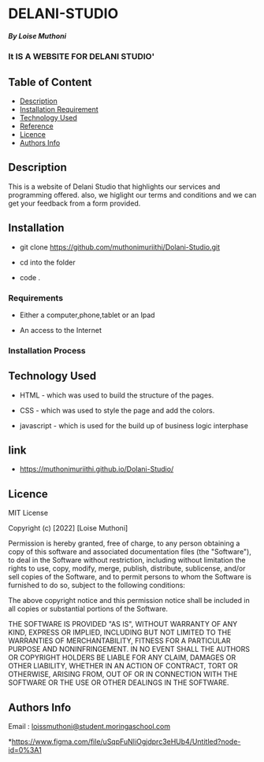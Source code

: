 # DELANI-STUDIO

##### By Loise Muthoni 
### It IS A WEBSITE FOR DELANI STUDIO'

## Table of Content

+ [Description](#description)
+ [Installation Requirement](#Installation)
+ [Technology Used](#technology-used)
+ [Reference](#reference)
+ [Licence](#licence)
+ [Authors Info](#author-Info)

## Description
<p>This is a website of Delani Studio that highlights our services and programming offered. also, we higlight our terms and conditions and we can get your feedback from a form provided. </p>

## Installation
* git clone https://github.com/muthonimuriithi/Dolani-Studio.git

* cd into the folder

* code .

### Requirements

* Either a computer,phone,tablet or an Ipad

* An access to the Internet

### Installation Process

## Technology Used
* HTML - which was used to build the structure of the pages.

* CSS - which was used to style the page and add the colors.

* javascript - which is used for the build up of business logic interphase

## link

* https://muthonimuriithi.github.io/Dolani-Studio/


## Licence

MIT License

Copyright (c) [2022] [Loise Muthoni]

Permission is hereby granted, free of charge, to any person obtaining a copy
of this software and associated documentation files (the "Software"), to deal
in the Software without restriction, including without limitation the rights
to use, copy, modify, merge, publish, distribute, sublicense, and/or sell
copies of the Software, and to permit persons to whom the Software is
furnished to do so, subject to the following conditions:

The above copyright notice and this permission notice shall be included in all
copies or substantial portions of the Software.

THE SOFTWARE IS PROVIDED "AS IS", WITHOUT WARRANTY OF ANY KIND, EXPRESS OR
IMPLIED, INCLUDING BUT NOT LIMITED TO THE WARRANTIES OF MERCHANTABILITY,
FITNESS FOR A PARTICULAR PURPOSE AND NONINFRINGEMENT. IN NO EVENT SHALL THE
AUTHORS OR COPYRIGHT HOLDERS BE LIABLE FOR ANY CLAIM, DAMAGES OR OTHER
LIABILITY, WHETHER IN AN ACTION OF CONTRACT, TORT OR OTHERWISE, ARISING FROM,
OUT OF OR IN CONNECTION WITH THE SOFTWARE OR THE USE OR OTHER DEALINGS IN THE
SOFTWARE.


## Authors Info

Email : loissmuthoni@student.moringaschool.com

*https://www.figma.com/file/uSqpFuNIiOgjdprc3eHUb4/Untitled?node-id=0%3A1